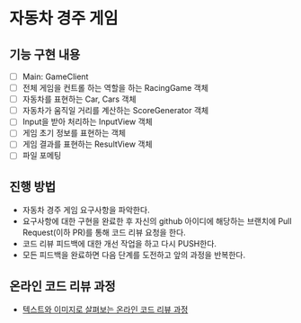 # 자동차 경주 게임

## 기능 구현 내용
* [ ] Main: GameClient
* [ ] 전체 게임을 컨트롤 하는 역할을 하는 RacingGame 객체
* [ ] 자동차를 표현하는 Car, Cars 객체
* [ ] 자동차가 움직일 거리를 계산하는 ScoreGenerator 객체
* [ ] Input을 받아 처리하는 InputView 객체
* [ ] 게임 초기 정보를 표현하는 객체 
* [ ] 게임 결과를 표현하는 ResultView 객체
* [ ] 파일 포메팅

## 진행 방법
* 자동차 경주 게임 요구사항을 파악한다.
* 요구사항에 대한 구현을 완료한 후 자신의 github 아이디에 해당하는 브랜치에 Pull Request(이하 PR)를 통해 코드 리뷰 요청을 한다.
* 코드 리뷰 피드백에 대한 개선 작업을 하고 다시 PUSH한다.
* 모든 피드백을 완료하면 다음 단계를 도전하고 앞의 과정을 반복한다.

## 온라인 코드 리뷰 과정
* [텍스트와 이미지로 살펴보는 온라인 코드 리뷰 과정](https://github.com/next-step/nextstep-docs/tree/master/codereview)